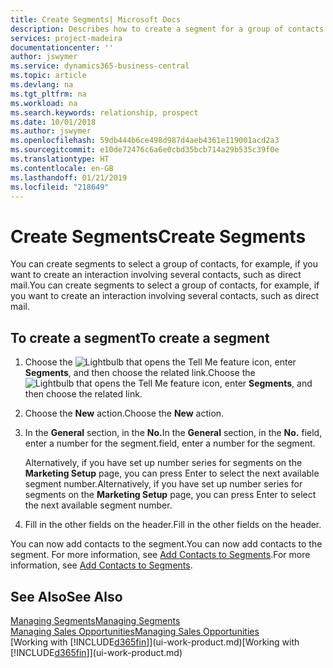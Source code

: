 ```yaml
---
title: Create Segments| Microsoft Docs
description: Describes how to create a segment for a group of contacts in Business Central, for example, in order to target several contacts with a direct mail.
services: project-madeira
documentationcenter: ''
author: jswymer
ms.service: dynamics365-business-central
ms.topic: article
ms.devlang: na
ms.tgt_pltfrm: na
ms.workload: na
ms.search.keywords: relationship, prospect
ms.date: 10/01/2018
ms.author: jswymer
ms.openlocfilehash: 59db444b6ce498d987d4aeb4361e119001acd2a3
ms.sourcegitcommit: e10de72476c6a6e0cbd35bcb714a29b535c39f0e
ms.translationtype: HT
ms.contentlocale: en-GB
ms.lasthandoff: 01/21/2019
ms.locfileid: "218649"
---
```

# <a name="create-segments"></a><span data-ttu-id="3f73f-103">Create Segments</span><span class="sxs-lookup"><span data-stu-id="3f73f-103">Create Segments</span></span>
<span data-ttu-id="3f73f-104">You can create segments to select a group of contacts, for example, if you want to create an interaction involving several contacts, such as direct mail.</span><span class="sxs-lookup"><span data-stu-id="3f73f-104">You can create segments to select a group of contacts, for example, if you want to create an interaction involving several contacts, such as direct mail.</span></span>

## <a name="to-create-a-segment"></a><span data-ttu-id="3f73f-105">To create a segment</span><span class="sxs-lookup"><span data-stu-id="3f73f-105">To create a segment</span></span>
1. <span data-ttu-id="3f73f-106">Choose the ![Lightbulb that opens the Tell Me feature](media/ui-search/search_small.png "Tell me what you want to do") icon, enter **Segments**, and then choose the related link.</span><span class="sxs-lookup"><span data-stu-id="3f73f-106">Choose the ![Lightbulb that opens the Tell Me feature](media/ui-search/search_small.png "Tell me what you want to do") icon, enter **Segments**, and then choose the related link.</span></span>
2. <span data-ttu-id="3f73f-107">Choose the **New** action.</span><span class="sxs-lookup"><span data-stu-id="3f73f-107">Choose the **New** action.</span></span>
3. <span data-ttu-id="3f73f-108">In the **General** section, in the **No.**</span><span class="sxs-lookup"><span data-stu-id="3f73f-108">In the **General** section, in the **No.**</span></span> <span data-ttu-id="3f73f-109">field, enter a number for the segment.</span><span class="sxs-lookup"><span data-stu-id="3f73f-109">field, enter a number for the segment.</span></span>

    <span data-ttu-id="3f73f-110">Alternatively, if you have set up number series for segments on the **Marketing Setup** page, you can press Enter to select the next available segment number.</span><span class="sxs-lookup"><span data-stu-id="3f73f-110">Alternatively, if you have set up number series for segments on the **Marketing Setup** page, you can press Enter to select the next available segment number.</span></span>
4. <span data-ttu-id="3f73f-111">Fill in the other fields on the header.</span><span class="sxs-lookup"><span data-stu-id="3f73f-111">Fill in the other fields on the header.</span></span>

<span data-ttu-id="3f73f-112">You can now add contacts to the segment.</span><span class="sxs-lookup"><span data-stu-id="3f73f-112">You can now add contacts to the segment.</span></span> <span data-ttu-id="3f73f-113">For more information, see [Add Contacts to Segments](marketing-add-contact-segment.md).</span><span class="sxs-lookup"><span data-stu-id="3f73f-113">For more information, see [Add Contacts to Segments](marketing-add-contact-segment.md).</span></span>

## <a name="see-also"></a><span data-ttu-id="3f73f-114">See Also</span><span class="sxs-lookup"><span data-stu-id="3f73f-114">See Also</span></span>
[<span data-ttu-id="3f73f-115">Managing Segments</span><span class="sxs-lookup"><span data-stu-id="3f73f-115">Managing Segments</span></span>](marketing-segments.md)  
[<span data-ttu-id="3f73f-116">Managing Sales Opportunities</span><span class="sxs-lookup"><span data-stu-id="3f73f-116">Managing Sales Opportunities</span></span>](marketing-manage-sales-opportunities.md)  
<span data-ttu-id="3f73f-117">[Working with [!INCLUDE[d365fin](includes/d365fin_md.md)]](ui-work-product.md)</span><span class="sxs-lookup"><span data-stu-id="3f73f-117">[Working with [!INCLUDE[d365fin](includes/d365fin_md.md)]](ui-work-product.md)</span></span>  
